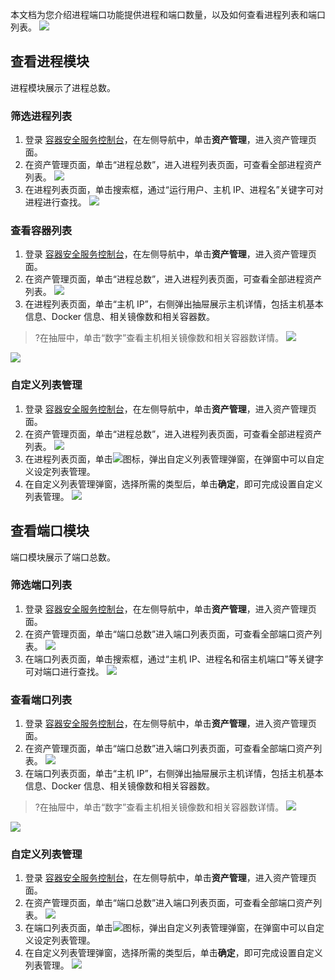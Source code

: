 本文档为您介绍进程端口功能提供进程和端口数量，以及如何查看进程列表和端口列表。
![](https://main.qcloudimg.com/raw/1cd14a1f49affbc766b7712038b69190.png)

## 查看进程模块
进程模块展示了进程总数。
### 筛选进程列表
1. 登录 [容器安全服务控制台](https://console.cloud.tencent.com/tcss)，在左侧导航中，单击**资产管理**，进入资产管理页面。
2. 在资产管理页面，单击“进程总数”，进入进程列表页面，可查看全部进程资产列表。
![](https://main.qcloudimg.com/raw/c5451848642203ee9d7c8eb2ea46296e.png)
3. 在进程列表页面，单击搜索框，通过“运行用户、主机 IP、进程名”关键字可对进程进行查找。
![](https://main.qcloudimg.com/raw/baafd8b8072766ac59de9c16af5ef021.png)

### 查看容器列表
1. 登录 [容器安全服务控制台](https://console.cloud.tencent.com/tcss)，在左侧导航中，单击**资产管理**，进入资产管理页面。
2. 在资产管理页面，单击“进程总数”，进入进程列表页面，可查看全部进程资产列表。
![](https://main.qcloudimg.com/raw/c5451848642203ee9d7c8eb2ea46296e.png)
3. 在进程列表页面，单击“主机 IP”，右侧弹出抽屉展示主机详情，包括主机基本信息、Docker 信息、相关镜像数和相关容器数。
>?在抽屉中，单击“数字”查看主机相关镜像数和相关容器数详情。
>![](https://main.qcloudimg.com/raw/9d9847f42a3faf81a4d8eb86139d8131.png)
>
![](https://main.qcloudimg.com/raw/80477e545b9777beedbb68576670be28.png)

### 自定义列表管理
1. 登录 [容器安全服务控制台](https://console.cloud.tencent.com/tcss)，在左侧导航中，单击**资产管理**，进入资产管理页面。
2. 在资产管理页面，单击“进程总数”，进入进程列表页面，可查看全部进程资产列表。
![](https://main.qcloudimg.com/raw/c5451848642203ee9d7c8eb2ea46296e.png)
3. 在进程列表页面，单击![](https://main.qcloudimg.com/raw/d42b27540eef9bf90a9e30f96b500bf3.png)图标，弹出自定义列表管理弹窗，在弹窗中可以自定义设定列表管理。
3. 在自定义列表管理弹窗，选择所需的类型后，单击**确定**，即可完成设置自定义列表管理。
![](https://main.qcloudimg.com/raw/24d2be407f5a1296a73ee949e4202b2b.png)

## 查看端口模块
端口模块展示了端口总数。
###  筛选端口列表
1. 登录 [容器安全服务控制台](https://console.cloud.tencent.com/tcss)，在左侧导航中，单击**资产管理**，进入资产管理页面。
2. 在资产管理页面，单击“端口总数”进入端口列表页面，可查看全部端口资产列表。
![](https://main.qcloudimg.com/raw/3e0bd2cf6b8163b5fc8ce31b01f044bd.png)
3.  在端口列表页面，单击搜索框，通过“主机 IP、进程名和宿主机端口”等关键字可对端口进行查找。
![](https://main.qcloudimg.com/raw/58bfa5474f135cae0e5c7b881ac659e5.png)

### 查看端口列表
1. 登录 [容器安全服务控制台](https://console.cloud.tencent.com/tcss)，在左侧导航中，单击**资产管理**，进入资产管理页面。
2. 在资产管理页面，单击“端口总数”进入端口列表页面，可查看全部端口资产列表。
![](https://main.qcloudimg.com/raw/3e0bd2cf6b8163b5fc8ce31b01f044bd.png)
3.  在端口列表页面，单击“主机 IP”，右侧弹出抽屉展示主机详情，包括主机基本信息、Docker 信息、相关镜像数和相关容器数。
>?在抽屉中，单击“数字”查看主机相关镜像数和相关容器数详情。
>![](https://main.qcloudimg.com/raw/9d9847f42a3faf81a4d8eb86139d8131.png)
>
![](https://main.qcloudimg.com/raw/786e6feaf96386e19f28f6af4328eb60.png)

### 自定义列表管理
1. 登录 [容器安全服务控制台](https://console.cloud.tencent.com/tcss)，在左侧导航中，单击**资产管理**，进入资产管理页面。
2. 在资产管理页面，单击“端口总数”进入端口列表页面，可查看全部端口资产列表。
![](https://main.qcloudimg.com/raw/3e0bd2cf6b8163b5fc8ce31b01f044bd.png)
3. 在端口列表页面，单击![](https://main.qcloudimg.com/raw/d42b27540eef9bf90a9e30f96b500bf3.png)图标，弹出自定义列表管理弹窗，在弹窗中可以自定义设定列表管理。
3. 在自定义列表管理弹窗，选择所需的类型后，单击**确定**，即可完成设置自定义列表管理。
![](https://main.qcloudimg.com/raw/b8def9b6a0fa712a29834d5714a31983.png)
